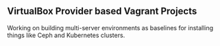 ## VirtualBox Provider based Vagrant Projects

Working on building multi-server environments as baselines for installing things like Ceph and Kubernetes clusters.


